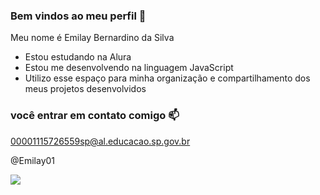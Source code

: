 ### Bem vindos ao meu perfil 💜

Meu nome é Emilay Bernardino da Silva

- Estou estudando na Alura
- Estou me desenvolvendo na linguagem JavaScript
- Utilizo esse espaço para minha organização e compartilhamento dos meus projetos desenvolvidos

### você entrar em contato comigo 📫

00001115726559sp@al.educacao.sp.gov.br

@Emilay01


![](https://media.tenor.com/Mr0HIlLPp40AAAAM/bunny-animated.gif)

